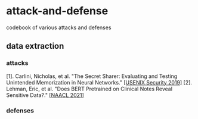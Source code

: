 # attack-and-defense
codebook of various attacks and defenses

## data extraction 
### attacks
[1]. Carlini, Nicholas, et al. "The Secret Sharer: Evaluating and Testing Unintended Memorization in Neural Networks." [[USENIX Security 2019]](https://www.usenix.org/system/files/sec19-carlini.pdf)
[2]. Lehman, Eric, et al. "Does BERT Pretrained on Clinical Notes Reveal Sensitive Data?." [[NAACL 2021]](https://aclanthology.org/2021.naacl-main.73.pdf)

### defenses